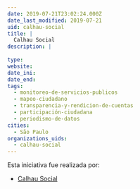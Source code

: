 ```yaml
---
date: 2019-07-21T23:02:24.000Z
date_last_modified: 2019-07-21
uid: calhau-social
title: |
  Calhau Social
description: |
  
type: 
website: 
date_ini: 
date_end: 
tags:
  - monitoreo-de-servicios-publicos
  - mapeo-ciudadano
  - transparencia-y-rendicion-de-cuentas
  - participación-ciudadana
  - periodismo-de-datos
cities: 
  - São Paulo
organizations_uids:
  - calhau-social
---
```


Esta iniciativa fue realizada por:

- [Calhau Social](/organizaciones/calhau-social)
